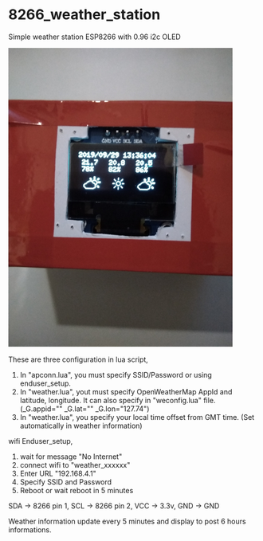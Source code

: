 # 8266_weather_station
Simple weather station ESP8266 with 0.96 i2c OLED

![Box shot](./screenshot/weather_box.png)


These are three configuration in lua script,

1. In "apconn.lua", you must specify SSID/Password or using enduser_setup.
2. In "weather.lua", yout must specify OpenWeatherMap AppId and latitude, longitude.
  It can also specify in "weconfig.lua" file. (_G.appid="" _G.lat="" _G.lon="127.74")
3. In "weather.lua", you specify your local time offset from GMT time. (Set automatically in weather information)

wifi Enduser_setup,

1. wait for message "No Internet"
2. connect wifi to "weather_xxxxxx"
3. Enter URL "192.168.4.1"
4. Specify SSID and Password
5. Reboot or wait reboot in 5 minutes

SDA -> 8266 pin 1,
SCL -> 8266 pin 2,
VCC -> 3.3v,
GND -> GND

Weather information update every 5 minutes and display to post 6 hours informations.
